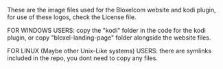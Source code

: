 These are the image files used for the Bloxelcom website and kodi plugin, for use of these logos, check the License file.

FOR WINDOWS USERS:
copy the "kodi" folder in the code for the kodi plugin, or copy "bloxel-landing-page" folder alongside the website files.

FOR LINUX (Maybe other Unix-Like systems) USERS:
there are symlinks included in the repo, you dont need to copy any files.
